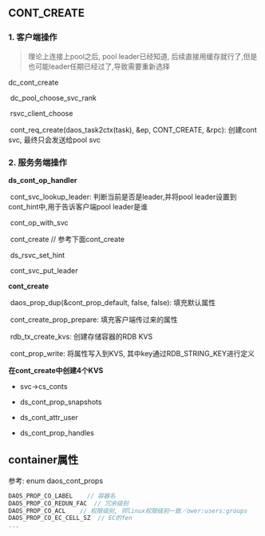 ## CONT_CREATE

### 1. 客户端操作

> 理论上连接上pool之后, pool leader已经知道, 后续直接用缓存就行了,但是也可能leader任期已经过了,导致需要重新选择

dc_cont_create

​	dc_pool_choose_svc_rank

​		rsvc_client_choose

​	  cont_req_create(daos_task2ctx(task), &ep, CONT_CREATE, &rpc): 创建cont svc, 最终只会发送给pool svc

### 2. 服务务端操作

**ds_cont_op_handler**

​	cont_svc_lookup_leader: 判断当前是否是leader,并将pool leader设置到cont_hint中,用于告诉客户端pool leader是谁

​		cont_op_with_svc

​			cont_create // 参考下面cont_create

​	ds_rsvc_set_hint

​	cont_svc_put_leader

**cont_create**

​	daos_prop_dup(&cont_prop_default, false, false): 填充默认属性

​	cont_create_prop_prepare:  填充客户端传过来的属性

​	rdb_tx_create_kvs: 创建存储容器的RDB KVS

​	cont_prop_write: 将属性写入到KVS, 其中key通过RDB_STRING_KEY进行定义

**在cont_create中创建4个KVS**

* svc->cs_conts

* ds_cont_prop_snapshots

* ds_cont_attr_user

* ds_cont_prop_handles

## container属性

参考: enum daos_cont_props

```c
DAOS_PROP_CO_LABEL    // 容器名  
DAOS_PROP_CO_REDUN_FAC  // 冗余级别
DAOS_PROP_CO_ACL    // 权限级别, 同linux权限级别一致／ower:users:groups
DAOS_PROP_CO_EC_CELL_SZ  // EC的fen
...
```



